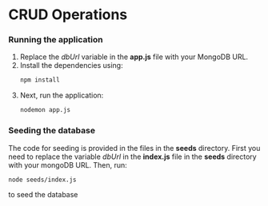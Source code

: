 # CRUD Operations
 
### Running the application
 
1. Replace the _dbUrl_ variable in the **app.js** file with your MongoDB URL.
2. Install the dependencies using:
    ```bash
    npm install
    ```
3. Next, run the application:
    ```bash
    nodemon app.js
    ```
 
### Seeding the database
 
The code for seeding is provided in the files in the **seeds** directory.
First you need to replace the variable _dbUrl_ in the **index.js** file in the **seeds** directory with your mongoDB URL. Then, run:
 
```bash
node seeds/index.js
```
 
to seed the database
